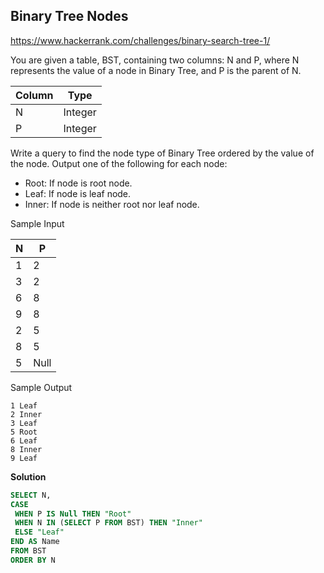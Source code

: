 ## Binary Tree Nodes

https://www.hackerrank.com/challenges/binary-search-tree-1/

You are given a table, BST, containing two columns: N and P, where N represents the value of a node in Binary Tree, and P is the parent of N.

|Column|Type|
|------|----|
|N|Integer|
|P|Integer|

Write a query to find the node type of Binary Tree ordered by the value of the node. Output one of the following for each node:

- Root: If node is root node.
- Leaf: If node is leaf node.
- Inner: If node is neither root nor leaf node.

Sample Input

|N|P|
|-|-|
|1|2|
|3|2|
|6|8|
|9|8|
|2|5|
|8|5|
|5|Null|

Sample Output

```
1 Leaf
2 Inner
3 Leaf
5 Root
6 Leaf
8 Inner
9 Leaf
```

**Solution**

```sql
SELECT N, 
CASE 
 WHEN P IS Null THEN "Root"
 WHEN N IN (SELECT P FROM BST) THEN "Inner"
 ELSE "Leaf" 
END AS Name
FROM BST
ORDER BY N
```


